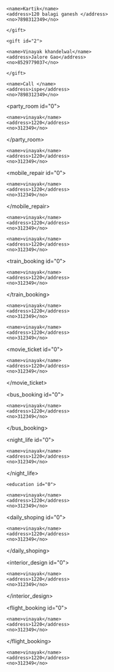 <Application>
	     
  <gift id="1">
    
    <name>Kartik</name>
    <address>120 balagi ganesh </address>
    <no>7898312349</no>
    
	</gift>
  
	<gift id="2">
    
    <name>Vinayak khandelwal</name>
    <address>Jalore Gao</address>
    <no>8529779037</no>
    
	</gift>
  
  <gift id="3">
    
    <name>Call </name>
    <address>ispe</address>
    <no>7898312349</no>
    
  </gift>

  <party_room id="0">
    
    <name>vinayak</name>
    <address>1220</address>
    <no>312349</no>
    
  </party_room>

  <gaming id="0">

    <name>vinayak</name>
    <address>1220</address>
    <no>312349</no>

  </gaming>

  <mobile_repair id="0">

    <name>vinayak</name>
    <address>1220</address>
    <no>312349</no>

  </mobile_repair>

  <gym id="0">

    <name>vinayak</name>
    <address>1220</address>
    <no>312349</no>

  </gym>

  <food id="0">

    <name>vinayak</name>
    <address>1220</address>
    <no>312349</no>

  </food>

  <train_booking id="0">

    <name>vinayak</name>
    <address>1220</address>
    <no>312349</no>

  </train_booking>

  <hotel id="0">

    <name>vinayak</name>
    <address>1220</address>
    <no>312349</no>

  </hotel>

  <mediciene id="0">

    <name>vinayak</name>
    <address>1220</address>
    <no>312349</no>

  </mediciene>

  <movie_ticket id="0">

    <name>vinayak</name>
    <address>1220</address>
    <no>312349</no>

  </movie_ticket>

  <bus_booking id="0">

    <name>vinayak</name>
    <address>1220</address>
    <no>312349</no>

  </bus_booking>

  <night_life id="0">

    <name>vinayak</name>
    <address>1220</address>
    <no>312349</no>

  </night_life>
  
    <education id="0">
    
    <name>vinayak</name>
    <address>1220</address>
    <no>312349</no>
    
  </education>

  <daily_shoping id="0">

    <name>vinayak</name>
    <address>1220</address>
    <no>312349</no>

  </daily_shoping>

  <interior_design id="0">

    <name>vinayak</name>
    <address>1220</address>
    <no>312349</no>

  </interior_design>
  
  <flight_booking id="0">

    <name>vinayak</name>
    <address>1220</address>
    <no>312349</no>

  </flight_booking>

  <sports id="0">

    <name>vinayak</name>
    <address>1220</address>
    <no>312349</no>

  </sports>




</Application>
